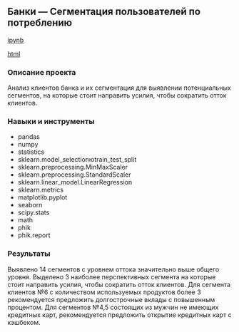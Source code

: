 ## Банки — Сегментация пользователей по потреблению

[ipynb](https://github.com/Roman-K11/Portfolio/blob/d4620f0a4746736708d6107508eca5ddf2a425dc/Moscow%20Cafe/Cafe.ipynb)

[html]()

### Описание проекта
Анализ клиентов банка и их сегментация для выявлении потенциальных сегментов, на которые стоит направить усилия, чтобы сократить отток клиентов.

### Навыки и инструменты
- pandas
- numpy
- statistics
- sklearn.model_selectionюtrain_test_split
- sklearn.preprocessing.MinMaxScaler
- sklearn.preprocessing.StandardScaler
- sklearn.linear_model.LinearRegression
- sklearn.metrics
- matplotlib.pyplot
- seaborn
- scipy.stats
- math
- phik
- phik.report

### Результаты
Выявлено 14 сегментов с уровнем оттока значительно выше общего уровня. Выделено 3 наиболее перспективных сегмента на которые стоит направить усилия, чтобы сократить отток клиентов. Для сегмента клиентов №6 с количеством используемых продуктов более 3 рекомендуется предложить долгострочные вклады с повышенным процентом. Для сегментов №4,5 состоящих из мужчин не имеющих кредитных карт, рекомендуется предложить открытие кредитных карт с кэшбеком.

